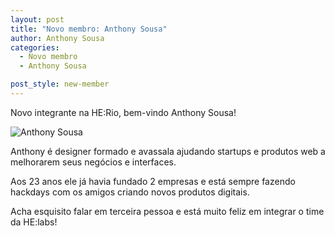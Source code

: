 ```yaml
---
layout: post
title: "Novo membro: Anthony Sousa"
author: Anthony Sousa
categories:
  - Novo membro
  - Anthony Sousa

post_style: new-member
---
```


Novo integrante na HE:Rio, bem-vindo Anthony Sousa!

![Anthony Sousa](/blog/images/posts/2014-06-30/anthony-sousa.jpg)

<!--more-->

Anthony é designer formado e avassala ajudando startups e produtos web a melhorarem seus negócios e interfaces.

Aos 23 anos ele já havia fundado 2 empresas e está sempre fazendo hackdays com os amigos criando novos produtos digitais.

Acha esquisito falar em terceira pessoa e está muito feliz em integrar o time da HE:labs!
